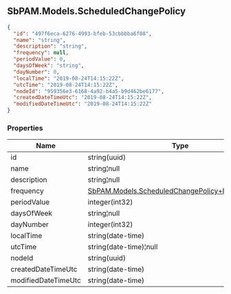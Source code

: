 
<h2 id="tocS_SbPAM.Models.ScheduledChangePolicy">SbPAM.Models.ScheduledChangePolicy</h2>

<a id="schemasbpam.models.scheduledchangepolicy"></a>
<a id="schema_SbPAM.Models.ScheduledChangePolicy"></a>
<a id="tocSsbpam.models.scheduledchangepolicy"></a>
<a id="tocssbpam.models.scheduledchangepolicy"></a>

```json
{
  "id": "497f6eca-6276-4993-bfeb-53cbbbba6f08",
  "name": "string",
  "description": "string",
  "frequency": null,
  "periodValue": 0,
  "daysOfWeek": "string",
  "dayNumber": 0,
  "localTime": "2019-08-24T14:15:22Z",
  "utcTime": "2019-08-24T14:15:22Z",
  "nodeId": "959356e3-6168-4a92-b4a5-b9d462be6177",
  "createdDateTimeUtc": "2019-08-24T14:15:22Z",
  "modifiedDateTimeUtc": "2019-08-24T14:15:22Z"
}

```

### Properties

|Name|Type|Required|Restrictions|Description|
|---|---|---|---|---|
|id|string(uuid)|false|none|none|
|name|string¦null|false|none|none|
|description|string¦null|false|none|none|
|frequency|[SbPAM.Models.ScheduledChangePolicy+FrequencyType](#schemasbpam.models.scheduledchangepolicy+frequencytype)|false|none|none|
|periodValue|integer(int32)|false|none|none|
|daysOfWeek|string¦null|false|none|none|
|dayNumber|integer(int32)|false|none|none|
|localTime|string(date-time)|false|none|none|
|utcTime|string(date-time)¦null|false|none|none|
|nodeId|string(uuid)|false|none|none|
|createdDateTimeUtc|string(date-time)|false|none|none|
|modifiedDateTimeUtc|string(date-time)|false|none|none|


